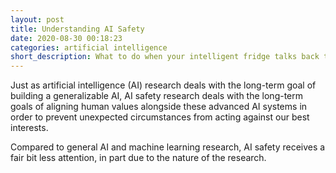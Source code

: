 ```yaml
---
layout: post
title: Understanding AI Safety 
date: 2020-08-30 00:18:23
categories: artificial intelligence
short_description: What to do when your intelligent fridge talks back to you
---
```


Just as artificial intelligence (AI) research deals with the long-term goal of building a generalizable AI, AI safety research deals with the long-term goals of aligning human values alongside these advanced AI systems in order to prevent unexpected circumstances from acting against our best interests.

Compared to general AI and machine learning research, AI safety receives a fair bit less attention, in part due to the nature of the research. 